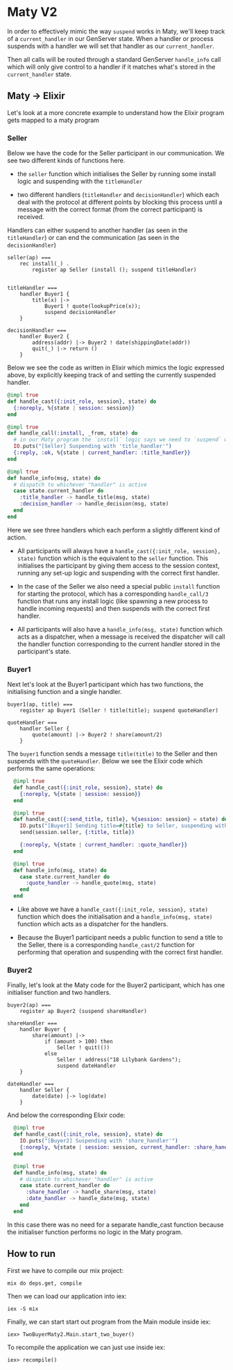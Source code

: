 # Maty V2

In order to effectively mimic the way `suspend` works in Maty, we'll keep track of a `current_handler` in our GenServer state. When a handler or process suspends with a handler we will set that handler as our `current_handler`.

Then all calls will be routed through a standard GenServer `handle_info` call which will only give control to a handler if it matches what's stored in the `current_handler` state.

## Maty -> Elixir

Let's look at a more concrete example to understand how the Elixir program gets mapped to a maty program

### Seller

Below we have the code for the Seller participant in our communication. We see two different kinds of functions here.

- the `seller` function which initialises the Seller by running some install logic and suspending with the `titleHandler`

- two different handlers (`titleHandler` and `decisionHandler`) which each deal with the protocol at different points by blocking this process until a message with the correct format (from the correct participant) is received.

Handlers can either suspend to another handler (as seen in the `titleHandler`) or can end the communication (as seen in the `decisionHandler`)

```
seller(ap) ===
    rec install(_) . 
        register ap Seller (install (); suspend titleHandler)


titleHandler ===
    handler Buyer1 {
        title(x) |->
            Buyer1 ! quote(lookupPrice(x));
            suspend decisionHandler
    }

decisionHandler ===
    handler Buyer2 {
        address(addr) |-> Buyer2 ! date(shippingDate(addr))
        quit(_) |-> return ()
    }
```

Below we see the code as written in Elixir which mimics the logic expressed above, by explicitly keeping track of and setting the currently suspended handler.

```elixir
@impl true
def handle_cast({:init_role, session}, state) do
  {:noreply, %{state | session: session}}
end

@impl true
def handle_call(:install, _from, state) do
  # in our Maty program the `install` logic says we need to `suspend` with the `titleHandler`
  IO.puts("[Seller] Suspending with 'title_handler'")
  {:reply, :ok, %{state | current_handler: :title_handler}}
end

@impl true
def handle_info(msg, state) do
  # dispatch to whichever "handler" is active
  case state.current_handler do
    :title_handler -> handle_title(msg, state)
    :decision_handler -> handle_decision(msg, state)
  end
end
```

Here we see three handlers which each perform a slightly different kind of action. 

- All participants will always have a `handle_cast({:init_role, session}, state)` function which is the equivalent to the `seller` function. This initialises the participant by giving them access to the session context, running any set-up logic and suspending with the correct first handler.

- In the case of the Seller we also need a special public `install` function for starting the protocol, which has a corresponding `handle_call/3` function that runs any install logic (like spawning a new process to handle incoming requests) and then suspends with the correct first handler.

- All participants will also have a `handle_info(msg, state)` function which acts as a dispatcher, when a message is received the dispatcher will call the handler function corresponding to the current handler stored in the participant's state.


### Buyer1

Next let's look at the Buyer1 participant which has two functions, the initialising function and a single handler.

```
buyer1(ap, title) === 
    register ap Buyer1 (Seller ! title(title); suspend quoteHandler)

quoteHandler ===
    handler Seller {
        quote(amount) |-> Buyer2 ! share(amount/2)
    }
```

The `buyer1` function sends a message `title(title)` to the Seller and then suspends with the `quoteHandler`. Below we see the Elixir code which performs the same operations:

```elixir
  @impl true
  def handle_cast({:init_role, session}, state) do
    {:noreply, %{state | session: session}}
  end

  @impl true
  def handle_cast({:send_title, title}, %{session: session} = state) do
    IO.puts("[Buyer1] Sending title=#{title} to Seller, suspending with 'quote_handler'")
    send(session.seller, {:title, title})

    {:noreply, %{state | current_handler: :quote_handler}}
  end

  @impl true
  def handle_info(msg, state) do
    case state.current_handler do
      :quote_handler -> handle_quote(msg, state)
    end
  end
```

- Like above we have a `handle_cast({:init_role, session}, state)` function which does the initialisation and a `handle_info(msg, state)` function which acts as a dispatcher for the handlers.

- Because the Buyer1 participant needs a public function to send a title to the Seller, there is a corresponding `handle_cast/2` function for performing that operation and suspending with the correct first handler.


### Buyer2

Finally, let's look at the Maty code for the Buyer2 participant, which has one initialiser function and two handlers.

```
buyer2(ap) ===
    register ap Buyer2 (suspend shareHandler)

shareHandler ===
    handler Buyer {
        share(amount) |-> 
            if (amount > 100) then
                Seller ! quit(())
            else
                Seller ! address("18 Lilybank Gardens");
                suspend dateHandler
    }

dateHandler ===
    handler Seller {
        date(date) |-> log(date)
    }
```

And below the corresponding Elixir code:

```elixir
  @impl true
  def handle_cast({:init_role, session}, state) do
    IO.puts("[Buyer2] Suspending with 'share_handler'")
    {:noreply, %{state | session: session, current_handler: :share_handler}}
  end

  @impl true
  def handle_info(msg, state) do
    # dispatch to whichever "handler" is active
    case state.current_handler do
      :share_handler -> handle_share(msg, state)
      :date_handler -> handle_date(msg, state)
    end
  end
  ```

In this case there was no need for a separate handle_cast function because the initialiser function performs no logic in the Maty program.



## How to run

First we have to compile our mix project:
```
mix do deps.get, compile
```

Then we can load our application into iex:
```
iex -S mix
```

Finally, we can start start out program from the Main module inside iex:
```
iex> TwoBuyerMaty2.Main.start_two_buyer()
```

To recompile the application we can just use inside iex:
```
iex> recompile()
```
